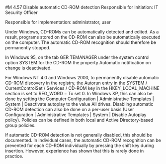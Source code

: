 #M 4.57 Disable automatic CD-ROM detection
Responsible for Initiation: IT Security Officer

Responsible for implementation: administrator, user

Under Windows, CD-ROMs can be automatically detected and edited. As a result, programs stored on the CD-ROM can also be automatically executed on the computer. The automatic CD-ROM recognition should therefore be permanently stopped.

In Windows 95, on the tab GER TEMANAGER under the system control option SYSTEM for the CD-ROM the property Automatic notification on change is deactivated.

For Windows NT 4.0 and Windows 2000, to permanently disable automatic CD-ROM discovery in the registry, the Autorun entry in the SYSTEM / CurrentControlSet / Services / CD-ROM key in the HKEY_LOCAL_MACHINE section is set to REG_WORD  = To set  0. In Windows XP, this can also be done by setting the Computer Configuration | Administrative Templates | System | Deactivate autoplay to the value All drives. Disabling automatic CD-ROM detection can also be done on a per-user basis (User Configuration | Administrative Templates | System | Disable Autoplay policy). Policies can be defined in both local and Active Directory-based group policies.

If automatic CD-ROM detection is not generally disabled, this should be documented. In individual cases, the automatic CD-ROM recognition can be prevented for each CD-ROM individually by pressing the shift key during insertion. However, experience has shown that this is rarely done in practice.



